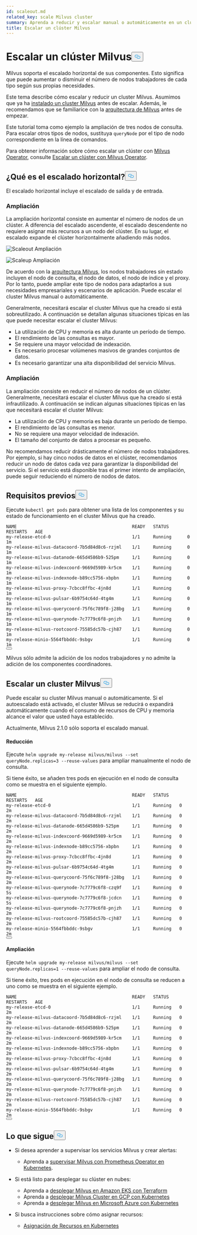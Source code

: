 ```yaml
---
id: scaleout.md
related_key: scale Milvus cluster
summary: Aprenda a reducir y escalar manual o automáticamente en un clúster Milvus.
title: Escalar un clúster Milvus
---
```

<h1 id="Scale-a-Milvus-Cluster" class="common-anchor-header">Escalar un clúster Milvus<button data-href="#Scale-a-Milvus-Cluster" class="anchor-icon" translate="no">
      <svg translate="no"
        aria-hidden="true"
        focusable="false"
        height="20"
        version="1.1"
        viewBox="0 0 16 16"
        width="16"
      >
        <path
          fill="#0092E4"
          fill-rule="evenodd"
          d="M4 9h1v1H4c-1.5 0-3-1.69-3-3.5S2.55 3 4 3h4c1.45 0 3 1.69 3 3.5 0 1.41-.91 2.72-2 3.25V8.59c.58-.45 1-1.27 1-2.09C10 5.22 8.98 4 8 4H4c-.98 0-2 1.22-2 2.5S3 9 4 9zm9-3h-1v1h1c1 0 2 1.22 2 2.5S13.98 12 13 12H9c-.98 0-2-1.22-2-2.5 0-.83.42-1.64 1-2.09V6.25c-1.09.53-2 1.84-2 3.25C6 11.31 7.55 13 9 13h4c1.45 0 3-1.69 3-3.5S14.5 6 13 6z"
        ></path>
      </svg>
    </button></h1><p>Milvus soporta el escalado horizontal de sus componentes. Esto significa que puede aumentar o disminuir el número de nodos trabajadores de cada tipo según sus propias necesidades.</p>
<p>Este tema describe cómo escalar y reducir un cluster Milvus. Asumimos que ya ha <a href="/docs/es/install_cluster-helm.md">instalado un cluster Milvus</a> antes de escalar. Además, le recomendamos que se familiarice con la <a href="/docs/es/architecture_overview.md">arquitectura de Milvus</a> antes de empezar.</p>
<p>Este tutorial toma como ejemplo la ampliación de tres nodos de consulta. Para escalar otros tipos de nodos, sustituya <code translate="no">queryNode</code> por el tipo de nodo correspondiente en la línea de comandos.</p>
<div class="alert note">
<p>Para obtener información sobre cómo escalar un clúster con <a href="https://github.com/zilliztech/milvus-operator/blob/main/docs/administration/scale-a-milvus-cluster.md">Milvus Operator</a>, consulte <a href="https://github.com/zilliztech/milvus-operator/blob/main/docs/administration/scale-a-milvus-cluster.md">Escalar un clúster con Milvus Operator</a>.</p>
</div>
<h2 id="What-is-horizontal-scaling" class="common-anchor-header">¿Qué es el escalado horizontal?<button data-href="#What-is-horizontal-scaling" class="anchor-icon" translate="no">
      <svg translate="no"
        aria-hidden="true"
        focusable="false"
        height="20"
        version="1.1"
        viewBox="0 0 16 16"
        width="16"
      >
        <path
          fill="#0092E4"
          fill-rule="evenodd"
          d="M4 9h1v1H4c-1.5 0-3-1.69-3-3.5S2.55 3 4 3h4c1.45 0 3 1.69 3 3.5 0 1.41-.91 2.72-2 3.25V8.59c.58-.45 1-1.27 1-2.09C10 5.22 8.98 4 8 4H4c-.98 0-2 1.22-2 2.5S3 9 4 9zm9-3h-1v1h1c1 0 2 1.22 2 2.5S13.98 12 13 12H9c-.98 0-2-1.22-2-2.5 0-.83.42-1.64 1-2.09V6.25c-1.09.53-2 1.84-2 3.25C6 11.31 7.55 13 9 13h4c1.45 0 3-1.69 3-3.5S14.5 6 13 6z"
        ></path>
      </svg>
    </button></h2><p>El escalado horizontal incluye el escalado de salida y de entrada.</p>
<h3 id="Scaling-out" class="common-anchor-header">Ampliación</h3><p>La ampliación horizontal consiste en aumentar el número de nodos de un clúster. A diferencia del escalado ascendente, el escalado descendente no requiere asignar más recursos a un nodo del clúster. En su lugar, el escalado expande el clúster horizontalmente añadiendo más nodos.</p>
<p>
  
   <span class="img-wrapper"> <img translate="no" src="/docs/v2.5.x/assets/scale_out.jpg" alt="Scaleout" class="doc-image" id="scaleout" />
   </span> <span class="img-wrapper"> <span>Ampliación</span> </span></p>
<p>
  
   <span class="img-wrapper"> <img translate="no" src="/docs/v2.5.x/assets/scale_up.jpg" alt="Scaleup" class="doc-image" id="scaleup" />
   </span> <span class="img-wrapper"> <span>Ampliación</span> </span></p>
<p>De acuerdo con la <a href="/docs/es/architecture_overview.md">arquitectura Milvus</a>, los nodos trabajadores sin estado incluyen el nodo de consulta, el nodo de datos, el nodo de índice y el proxy. Por lo tanto, puede ampliar este tipo de nodos para adaptarlos a sus necesidades empresariales y escenarios de aplicación. Puede escalar el cluster Milvus manual o automáticamente.</p>
<p>Generalmente, necesitará escalar el cluster Milvus que ha creado si está sobreutilizado. A continuación se detallan algunas situaciones típicas en las que puede necesitar escalar el cluster Milvus:</p>
<ul>
<li>La utilización de CPU y memoria es alta durante un período de tiempo.</li>
<li>El rendimiento de las consultas es mayor.</li>
<li>Se requiere una mayor velocidad de indexación.</li>
<li>Es necesario procesar volúmenes masivos de grandes conjuntos de datos.</li>
<li>Es necesario garantizar una alta disponibilidad del servicio Milvus.</li>
</ul>
<h3 id="Scaling-in" class="common-anchor-header">Ampliación</h3><p>La ampliación consiste en reducir el número de nodos de un clúster. Generalmente, necesitará escalar el cluster Milvus que ha creado si está infrautilizado. A continuación se indican algunas situaciones típicas en las que necesitará escalar el cluster Milvus:</p>
<ul>
<li>La utilización de CPU y memoria es baja durante un período de tiempo.</li>
<li>El rendimiento de las consultas es menor.</li>
<li>No se requiere una mayor velocidad de indexación.</li>
<li>El tamaño del conjunto de datos a procesar es pequeño.</li>
</ul>
<div class="alert note">
No recomendamos reducir drásticamente el número de nodos trabajadores. Por ejemplo, si hay cinco nodos de datos en el clúster, recomendamos reducir un nodo de datos cada vez para garantizar la disponibilidad del servicio. Si el servicio está disponible tras el primer intento de ampliación, puede seguir reduciendo el número de nodos de datos.</div>
<h2 id="Prerequisites" class="common-anchor-header">Requisitos previos<button data-href="#Prerequisites" class="anchor-icon" translate="no">
      <svg translate="no"
        aria-hidden="true"
        focusable="false"
        height="20"
        version="1.1"
        viewBox="0 0 16 16"
        width="16"
      >
        <path
          fill="#0092E4"
          fill-rule="evenodd"
          d="M4 9h1v1H4c-1.5 0-3-1.69-3-3.5S2.55 3 4 3h4c1.45 0 3 1.69 3 3.5 0 1.41-.91 2.72-2 3.25V8.59c.58-.45 1-1.27 1-2.09C10 5.22 8.98 4 8 4H4c-.98 0-2 1.22-2 2.5S3 9 4 9zm9-3h-1v1h1c1 0 2 1.22 2 2.5S13.98 12 13 12H9c-.98 0-2-1.22-2-2.5 0-.83.42-1.64 1-2.09V6.25c-1.09.53-2 1.84-2 3.25C6 11.31 7.55 13 9 13h4c1.45 0 3-1.69 3-3.5S14.5 6 13 6z"
        ></path>
      </svg>
    </button></h2><p>Ejecute <code translate="no">kubectl get pods</code> para obtener una lista de los componentes y su estado de funcionamiento en el cluster Milvus que ha creado.</p>
<pre><code translate="no">NAME                                            READY   STATUS       RESTARTS   AGE
my-release-etcd-0                               1/1     Running      0          1m
my-release-milvus-datacoord-7b5d84d8c6-rzjml    1/1     Running      0          1m
my-release-milvus-datanode-665d4586b9-525pm     1/1     Running      0          1m
my-release-milvus-indexcoord-9669d5989-kr5cm    1/1     Running      0          1m
my-release-milvus-indexnode-b89cc5756-xbpbn     1/1     Running      0          1m
my-release-milvus-proxy-7cbcc8ffbc-4jn8d        1/1     Running      0          1m
my-release-milvus-pulsar-6b9754c64d-4tg4m       1/1     Running      0          1m
my-release-milvus-querycoord-75f6c789f8-j28bg   1/1     Running      0          1m
my-release-milvus-querynode-7c7779c6f8-pnjzh    1/1     Running      0          1m
my-release-milvus-rootcoord-75585dc57b-cjh87    1/1     Running      0          1m
my-release-minio-5564fbbddc-9sbgv               1/1     Running      0          1m 
<button class="copy-code-btn"></button></code></pre>
<div class="alert note">
Milvus sólo admite la adición de los nodos trabajadores y no admite la adición de los componentes coordinadores.</div>
<h2 id="Scale-a-Milvus-cluster" class="common-anchor-header">Escalar un cluster Milvus<button data-href="#Scale-a-Milvus-cluster" class="anchor-icon" translate="no">
      <svg translate="no"
        aria-hidden="true"
        focusable="false"
        height="20"
        version="1.1"
        viewBox="0 0 16 16"
        width="16"
      >
        <path
          fill="#0092E4"
          fill-rule="evenodd"
          d="M4 9h1v1H4c-1.5 0-3-1.69-3-3.5S2.55 3 4 3h4c1.45 0 3 1.69 3 3.5 0 1.41-.91 2.72-2 3.25V8.59c.58-.45 1-1.27 1-2.09C10 5.22 8.98 4 8 4H4c-.98 0-2 1.22-2 2.5S3 9 4 9zm9-3h-1v1h1c1 0 2 1.22 2 2.5S13.98 12 13 12H9c-.98 0-2-1.22-2-2.5 0-.83.42-1.64 1-2.09V6.25c-1.09.53-2 1.84-2 3.25C6 11.31 7.55 13 9 13h4c1.45 0 3-1.69 3-3.5S14.5 6 13 6z"
        ></path>
      </svg>
    </button></h2><p>Puede escalar su cluster Milvus manual o automáticamente. Si el autoescalado está activado, el cluster Milvus se reducirá o expandirá automáticamente cuando el consumo de recursos de CPU y memoria alcance el valor que usted haya establecido.</p>
<p>Actualmente, Milvus 2.1.0 sólo soporta el escalado manual.</p>
<h4 id="Scaling-out" class="common-anchor-header">Reducción</h4><p>Ejecute <code translate="no">helm upgrade my-release milvus/milvus --set queryNode.replicas=3 --reuse-values</code> para ampliar manualmente el nodo de consulta.</p>
<p>Si tiene éxito, se añaden tres pods en ejecución en el nodo de consulta como se muestra en el siguiente ejemplo.</p>
<pre><code translate="no">NAME                                            READY   STATUS    RESTARTS   AGE
my-release-etcd-0                               1/1     Running   0          2m
my-release-milvus-datacoord-7b5d84d8c6-rzjml    1/1     Running   0          2m
my-release-milvus-datanode-665d4586b9-525pm     1/1     Running   0          2m
my-release-milvus-indexcoord-9669d5989-kr5cm    1/1     Running   0          2m
my-release-milvus-indexnode-b89cc5756-xbpbn     1/1     Running   0          2m
my-release-milvus-proxy-7cbcc8ffbc-4jn8d        1/1     Running   0          2m
my-release-milvus-pulsar-6b9754c64d-4tg4m       1/1     Running   0          2m
my-release-milvus-querycoord-75f6c789f8-j28bg   1/1     Running   0          2m
my-release-milvus-querynode-7c7779c6f8-czq9f    1/1     Running   0          5s
my-release-milvus-querynode-7c7779c6f8-jcdcn    1/1     Running   0          5s
my-release-milvus-querynode-7c7779c6f8-pnjzh    1/1     Running   0          2m
my-release-milvus-rootcoord-75585dc57b-cjh87    1/1     Running   0          2m
my-release-minio-5564fbbddc-9sbgv               1/1     Running   0          2m
<button class="copy-code-btn"></button></code></pre>
<h4 id="Scaling-in" class="common-anchor-header">Ampliación</h4><p>Ejecute <code translate="no">helm upgrade my-release milvus/milvus --set queryNode.replicas=1 --reuse-values</code> para ampliar el nodo de consulta.</p>
<p>Si tiene éxito, tres pods en ejecución en el nodo de consulta se reducen a uno como se muestra en el siguiente ejemplo.</p>
<pre><code translate="no">NAME                                            READY   STATUS    RESTARTS   AGE
my-release-etcd-0                               1/1     Running   0          2m
my-release-milvus-datacoord-7b5d84d8c6-rzjml    1/1     Running   0          2m
my-release-milvus-datanode-665d4586b9-525pm     1/1     Running   0          2m
my-release-milvus-indexcoord-9669d5989-kr5cm    1/1     Running   0          2m
my-release-milvus-indexnode-b89cc5756-xbpbn     1/1     Running   0          2m
my-release-milvus-proxy-7cbcc8ffbc-4jn8d        1/1     Running   0          2m
my-release-milvus-pulsar-6b9754c64d-4tg4m       1/1     Running   0          2m
my-release-milvus-querycoord-75f6c789f8-j28bg   1/1     Running   0          2m
my-release-milvus-querynode-7c7779c6f8-pnjzh    1/1     Running   0          2m
my-release-milvus-rootcoord-75585dc57b-cjh87    1/1     Running   0          2m
my-release-minio-5564fbbddc-9sbgv               1/1     Running   0          2m
<button class="copy-code-btn"></button></code></pre>
<h2 id="Whats-next" class="common-anchor-header">Lo que sigue<button data-href="#Whats-next" class="anchor-icon" translate="no">
      <svg translate="no"
        aria-hidden="true"
        focusable="false"
        height="20"
        version="1.1"
        viewBox="0 0 16 16"
        width="16"
      >
        <path
          fill="#0092E4"
          fill-rule="evenodd"
          d="M4 9h1v1H4c-1.5 0-3-1.69-3-3.5S2.55 3 4 3h4c1.45 0 3 1.69 3 3.5 0 1.41-.91 2.72-2 3.25V8.59c.58-.45 1-1.27 1-2.09C10 5.22 8.98 4 8 4H4c-.98 0-2 1.22-2 2.5S3 9 4 9zm9-3h-1v1h1c1 0 2 1.22 2 2.5S13.98 12 13 12H9c-.98 0-2-1.22-2-2.5 0-.83.42-1.64 1-2.09V6.25c-1.09.53-2 1.84-2 3.25C6 11.31 7.55 13 9 13h4c1.45 0 3-1.69 3-3.5S14.5 6 13 6z"
        ></path>
      </svg>
    </button></h2><ul>
<li><p>Si desea aprender a supervisar los servicios Milvus y crear alertas:</p>
<ul>
<li>Aprenda a <a href="/docs/es/monitor.md">supervisar Milvus con Prometheus Operator en Kubernetes</a>.</li>
</ul></li>
<li><p>Si está listo para desplegar su clúster en nubes:</p>
<ul>
<li>Aprenda a <a href="/docs/es/eks.md">desplegar Milvus en Amazon EKS con Terraform</a></li>
<li>Aprenda a <a href="/docs/es/gcp.md">desplegar Milvus Cluster en GCP con Kubernetes</a></li>
<li>Aprenda a <a href="/docs/es/azure.md">desplegar Milvus en Microsoft Azure con Kubernetes</a></li>
</ul></li>
<li><p>Si busca instrucciones sobre cómo asignar recursos:</p>
<ul>
<li><a href="/docs/es/allocate.md#standalone">Asignación de Recursos en Kubernetes</a></li>
</ul></li>
</ul>
